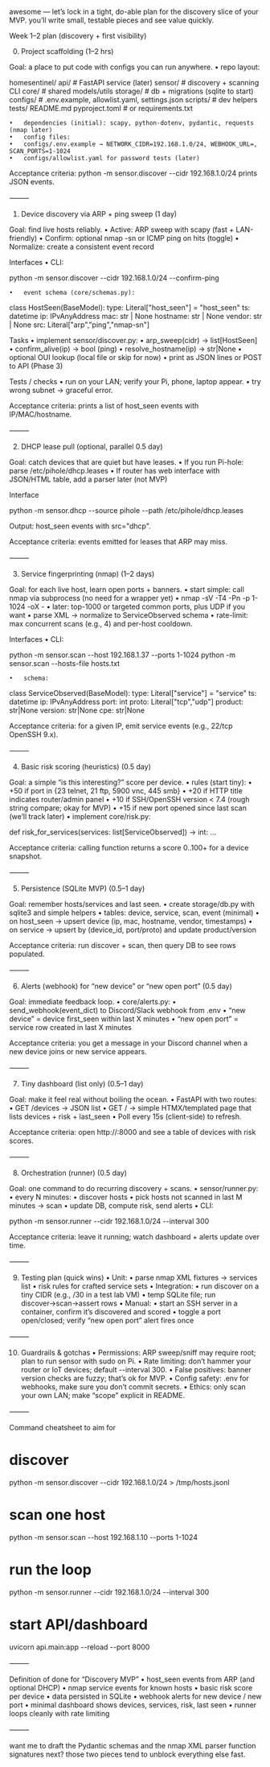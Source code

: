 awesome — let’s lock in a tight, do-able plan for the discovery slice of your MVP. you’ll write small, testable pieces and see value quickly.

Week 1–2 plan (discovery + first visibility)

0) Project scaffolding (1–2 hrs)

Goal: a place to put code with configs you can run anywhere.
	•	repo layout:

homesentinel/
  api/                # FastAPI service (later)
  sensor/             # discovery + scanning CLI
  core/               # shared models/utils
  storage/            # db + migrations (sqlite to start)
  configs/            # .env.example, allowlist.yaml, settings.json
  scripts/            # dev helpers
  tests/
  README.md
  pyproject.toml      # or requirements.txt

	•	dependencies (initial): scapy, python-dotenv, pydantic, requests (nmap later)
	•	config files:
	•	configs/.env.example → NETWORK_CIDR=192.168.1.0/24, WEBHOOK_URL=, SCAN_PORTS=1-1024
	•	configs/allowlist.yaml for password tests (later)

Acceptance criteria: python -m sensor.discover --cidr 192.168.1.0/24 prints JSON events.

⸻

1) Device discovery via ARP + ping sweep (1 day)

Goal: find live hosts reliably.
	•	Active: ARP sweep with scapy (fast + LAN-friendly)
	•	Confirm: optional nmap -sn or ICMP ping on hits (toggle)
	•	Normalize: create a consistent event record

Interfaces
	•	CLI:

python -m sensor.discover --cidr 192.168.1.0/24 --confirm-ping


	•	event schema (core/schemas.py):

class HostSeen(BaseModel):
    type: Literal["host_seen"] = "host_seen"
    ts: datetime
    ip: IPvAnyAddress
    mac: str | None
    hostname: str | None
    vendor: str | None
    src: Literal["arp","ping","nmap-sn"]



Tasks
	•	implement sensor/discover.py:
	•	arp_sweep(cidr) -> list[HostSeen]
	•	confirm_alive(ip) -> bool (ping)
	•	resolve_hostname(ip) -> str|None
	•	optional OUI lookup (local file or skip for now)
	•	print as JSON lines or POST to API (Phase 3)

Tests / checks
	•	run on your LAN; verify your Pi, phone, laptop appear.
	•	try wrong subnet → graceful error.

Acceptance criteria: prints a list of host_seen events with IP/MAC/hostname.

⸻

2) DHCP lease pull (optional, parallel 0.5 day)

Goal: catch devices that are quiet but have leases.
	•	If you run Pi-hole: parse /etc/pihole/dhcp.leases
	•	If router has web interface with JSON/HTML table, add a parser later (not MVP)

Interface

python -m sensor.dhcp --source pihole --path /etc/pihole/dhcp.leases

Output: host_seen events with src="dhcp".

Acceptance criteria: events emitted for leases that ARP may miss.

⸻

3) Service fingerprinting (nmap) (1–2 days)

Goal: for each live host, learn open ports + banners.
	•	start simple: call nmap via subprocess (no need for a wrapper yet)
	•	nmap -sV -T4 -Pn -p 1-1024 -oX - <ip>
	•	later: top-1000 or targeted common ports, plus UDP if you want
	•	parse XML → normalize to ServiceObserved schema
	•	rate-limit: max concurrent scans (e.g., 4) and per-host cooldown.

Interfaces
	•	CLI:

python -m sensor.scan --host 192.168.1.37 --ports 1-1024
python -m sensor.scan --hosts-file hosts.txt


	•	schema:

class ServiceObserved(BaseModel):
    type: Literal["service"] = "service"
    ts: datetime
    ip: IPvAnyAddress
    port: int
    proto: Literal["tcp","udp"]
    product: str|None
    version: str|None
    cpe: str|None



Acceptance criteria: for a given IP, emit service events (e.g., 22/tcp OpenSSH 9.x).

⸻

4) Basic risk scoring (heuristics) (0.5 day)

Goal: a simple “is this interesting?” score per device.
	•	rules (start tiny):
	•	+50 if port in {23 telnet, 21 ftp, 5900 vnc, 445 smb}
	•	+20 if HTTP title indicates router/admin panel
	•	+10 if SSH/OpenSSH version < 7.4 (rough string compare; okay for MVP)
	•	+15 if new port opened since last scan (we’ll track later)
	•	implement core/risk.py:

def risk_for_services(services: list[ServiceObserved]) -> int:
    ...



Acceptance criteria: calling function returns a score 0..100+ for a device snapshot.

⸻

5) Persistence (SQLite MVP) (0.5–1 day)

Goal: remember hosts/services and last seen.
	•	create storage/db.py with sqlite3 and simple helpers
	•	tables: device, service, scan, event (minimal)
	•	on host_seen → upsert device (ip, mac, hostname, vendor, timestamps)
	•	on service → upsert by (device_id, port/proto) and update product/version

Acceptance criteria: run discover + scan, then query DB to see rows populated.

⸻

6) Alerts (webhook) for “new device” or “new open port” (0.5 day)

Goal: immediate feedback loop.
	•	core/alerts.py:
	•	send_webhook(event_dict) to Discord/Slack webhook from .env
	•	“new device” = device first_seen within last X minutes
	•	“new open port” = service row created in last X minutes

Acceptance criteria: you get a message in your Discord channel when a new device joins or new service appears.

⸻

7) Tiny dashboard (list only) (0.5–1 day)

Goal: make it feel real without boiling the ocean.
	•	FastAPI with two routes:
	•	GET /devices → JSON list
	•	GET / → simple HTMX/templated page that lists devices + risk + last_seen
	•	Poll every 15s (client-side) to refresh.

Acceptance criteria: open http://<host>:8000 and see a table of devices with risk scores.

⸻

8) Orchestration (runner) (0.5 day)

Goal: one command to do recurring discovery + scans.
	•	sensor/runner.py:
	•	every N minutes:
	•	discover hosts
	•	pick hosts not scanned in last M minutes → scan
	•	update DB, compute risk, send alerts
	•	CLI:

python -m sensor.runner --cidr 192.168.1.0/24 --interval 300



Acceptance criteria: leave it running; watch dashboard + alerts update over time.

⸻

9) Testing plan (quick wins)
	•	Unit:
	•	parse nmap XML fixtures → services list
	•	risk rules for crafted service sets
	•	Integration:
	•	run discover on a tiny CIDR (e.g., /30 in a test lab VM)
	•	temp SQLite file; run discover→scan→assert rows
	•	Manual:
	•	start an SSH server in a container, confirm it’s discovered and scored
	•	toggle a port open/closed; verify “new open port” alert fires once

⸻

10) Guardrails & gotchas
	•	Permissions: ARP sweep/sniff may require root; plan to run sensor with sudo on Pi.
	•	Rate limiting: don’t hammer your router or IoT devices; default --interval 300.
	•	False positives: banner version checks are fuzzy; that’s ok for MVP.
	•	Config safety: .env for webhooks, make sure you don’t commit secrets.
	•	Ethics: only scan your own LAN; make “scope” explicit in README.

⸻

Command cheatsheet to aim for

# discover
python -m sensor.discover --cidr 192.168.1.0/24 > /tmp/hosts.jsonl

# scan one host
python -m sensor.scan --host 192.168.1.10 --ports 1-1024

# run the loop
python -m sensor.runner --cidr 192.168.1.0/24 --interval 300

# start API/dashboard
uvicorn api.main:app --reload --port 8000


⸻

Definition of done for “Discovery MVP”
	•	host_seen events from ARP (and optional DHCP)
	•	nmap service events for known hosts
	•	basic risk score per device
	•	data persisted in SQLite
	•	webhook alerts for new device / new port
	•	minimal dashboard shows devices, services, risk, last seen
	•	runner loops cleanly with rate limiting

⸻

want me to draft the Pydantic schemas and the nmap XML parser function signatures next? those two pieces tend to unblock everything else fast.
